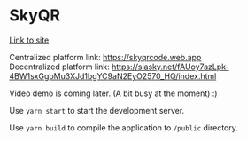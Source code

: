 # SkyQR

[Link to site](https://siasky.net/fAUoy7azLpk-4BW1sxGgbMu3XJd1bgYC9aN2EyO2570_HQ/index.html)

Centralized platform link: https://skyqrcode.web.app  
Decentralized platform link: https://siasky.net/fAUoy7azLpk-4BW1sxGgbMu3XJd1bgYC9aN2EyO2570_HQ/index.html

Video demo is coming later. (A bit busy at the moment) :)

Use `yarn start` to start the development server.

Use `yarn build` to compile the application to `/public` directory.

